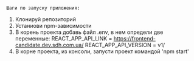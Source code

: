     Шаги по запуску приложения: 
1. Клонируй репозиторий
2. Устаниови npm-зависимости
3. В корень проекта добавь файл .env, в нем определи две переменные:
REACT_APP_API_LINK = https://frontend-candidate.dev.sdh.com.ua/
REACT_APP_API_VERSION = v1/
4. В корне проекта, из консоли, запусти проект командой 'npm start'
